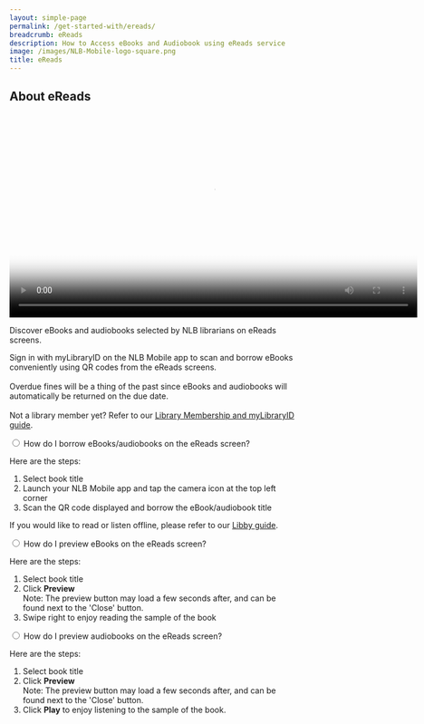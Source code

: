 ```yaml
---
layout: simple-page
permalink: /get-started-with/ereads/
breadcrumb: eReads
description: How to Access eBooks and Audiobook using eReads service
image: /images/NLB-Mobile-logo-square.png
title: eReads
---
```

<h2>About eReads</h2>

<p></p>

<div class="vd">
     <video width="720px" poster="/images/Thumbnail_eReads_video.PNG" controls>
  <source src="/images/Video_eReads.mp4" type="video/mp4" />
</video>


<p>Discover eBooks and audiobooks selected by NLB librarians on eReads screens.</p>  

<p>Sign in with myLibraryID on the NLB Mobile app to scan and borrow eBooks conveniently using QR codes from the eReads screens.<br/><br/>Overdue fines will be a thing of the past since eBooks and audiobooks will automatically be returned on the due date.
<br/><br/>Not a library member yet? Refer to our <a href="/get-started-with/mylibrary/">Library Membership and myLibraryID guide</a>.</p>




<div class="acc-kontainer" id="eReads-get-started">          
	<div>
<div>
		<input type="radio" name="acc" id="acc1">
        <label for="acc1">How do I borrow eBooks/audiobooks on the eReads screen?</label>
<div class="acc-body">
        <p>Here are the steps:</p>
<ol>   
	<li> Select book title</li>
	<li> Launch your NLB Mobile app and tap the camera icon at the top left corner</li>
	<li>Scan the QR code displayed and borrow the eBook/audiobook title</li>
    </ol> <p>
    If you would like to read or listen offline, please refer to our  <a href="/get-started-with/libby/">Libby guide</a>.
    </p></div></div>



<div>
		<input type="radio" name="acc" id="acc3">
        <label for="acc3">How do I preview eBooks on the eReads screen?</label>
<div class="acc-body">
	<p>Here are the steps:</p>
<ol>   
	<li> Select book title</li>
    <li> Click <b>Preview</b>
         <br/> <span style="font-size:14px">Note: The preview button may load a few seconds after, and can be found next to the 'Close' button.</span></li>
	<li> Swipe right to enjoy reading the sample of the book</li>
    </ol>
        </div> </div>



<div>
		<input type="radio" name="acc" id="acc5">
        <label for="acc5">How do I preview audiobooks on the eReads screen?</label>
<div class="acc-body">
      	<p>Here are the steps:</p>
<ol>   
	<li> Select book title</li>
	<li>  Click <b>Preview</b>
    <br/> <span style="font-size:14px">Note: The preview button may load a few seconds after, and can be found next to the 'Close' button.</span></li>
    <li> Click <b>Play</b> to enjoy listening to the sample of
the book.</li>
    </ol>  
        </div> </div> 



</div> </div><!--close FAQ-section-->

